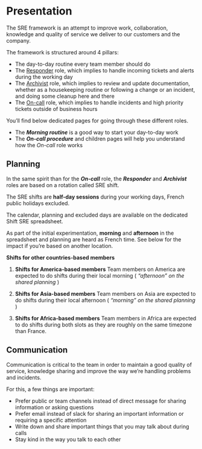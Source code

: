 # Presentation

The SRE framework is an attempt to improve work, collaboration, knowledge and quality of service we deliver to our customers and the company.

The framework is structured around 4 pillars:

- The day-to-day routine every team member should do
- The [Responder](03-SRE-Responder.md) role, which implies to handle incoming tickets and alerts during the working day
- The [Archivist](02-SRE-Archivist.md) role, which implies to review and update documentation, whether as a housekeeping routine or following a change or an
incident, and doing some cleanup here and there
- The [On-call](07-SRE-Oncall.md) role, which implies to handle incidents and high priority tickets outside of business hours

You’ll find below dedicated pages for going through these different roles.

- The ***Morning routine*** is a good way to start your day-to-day work
- The ***On-call procedure*** and children pages will help you understand how the *On-call* role works

## Planning

In the same spirit than for the ***On-call*** role, the ***Responder*** and ***Archivist*** roles are based on a rotation called SRE shift.

The SRE shifts are **half-day sessions** during your working days, French public holidays excluded.

The calendar, planning and excluded days are available on the dedicated Shift SRE spreadsheet.

As part of the initial experimentation, **morning** and **afternoon** in the spreadsheet and planning are heard as French time. See below for the impact if you’re based on another location.

**Shifts for other countries-based members**

1. **Shifts for America-based members**
Team members on America are expected to do shifts during their local morning ( *“afternoon” on the shared planning* )

2. **Shifts for Asia-based members**
Team members on Asia are expected to do shifts during their local afternoon ( *“morning” on the shared planning* )

3. **Shifts for Africa-based members**
Team members in Africa are expected to do shifts during both slots as they are roughly on the same timezone than France.

## Communication

Communication is critical to the team in order to maintain a good quality of service, knowledge sharing and improve the way we’re handling problems and incidents.

For this, a few things are important:

- Prefer public or team channels instead of direct message for sharing information or asking questions
- Prefer email instead of slack for sharing an important information or requiring a specific attention
- Write down and share important things that you may talk about during calls
- Stay kind in the way you talk to each other


